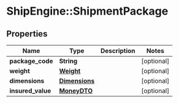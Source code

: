 # ShipEngine::ShipmentPackage

## Properties
Name | Type | Description | Notes
------------ | ------------- | ------------- | -------------
**package_code** | **String** |  | [optional] 
**weight** | [**Weight**](Weight.md) |  | [optional] 
**dimensions** | [**Dimensions**](Dimensions.md) |  | [optional] 
**insured_value** | [**MoneyDTO**](MoneyDTO.md) |  | [optional] 


